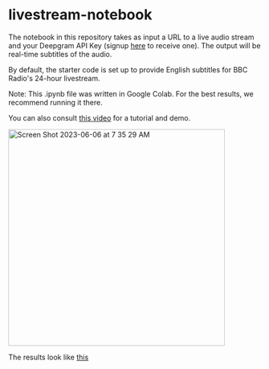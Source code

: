 # livestream-notebook

The notebook in this repository takes as input a URL to a live audio stream and your Deepgram API Key (signup [here](https://console.deepgram.com/signup?utm_source=youtube) to receive one). The output will be real-time subtitles of the audio.

By default, the starter code is set up to provide English subtitles for BBC Radio's 24-hour livestream.

Note: This .ipynb file was written in Google Colab. For the best results, we recommend running it there.

You can also consult [this video](https://www.youtube.com/watch?v=dq4AiiiaAsY) for a tutorial and demo.

<img width="431" alt="Screen Shot 2023-06-06 at 7 35 29 AM" src="https://github.com/deepgram-devs/livestream-notebook/assets/57232352/bd5230b0-91e3-4033-a187-3b2a411cf02d">

The results look like [this](https://youtu.be/dq4AiiiaAsY?t=195)

